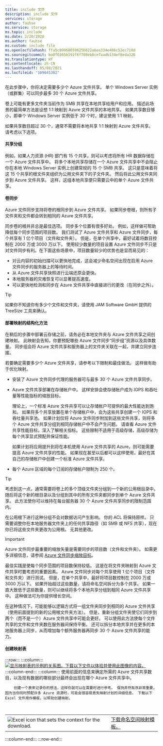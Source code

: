 ```yaml
---
title: include 文件
description: include 文件
services: storage
author: fauhse
ms.service: storage
ms.topic: include
ms.date: 2/20/2020
ms.author: fauhse
ms.custom: include file
ms.openlocfilehash: ffa5c899686596256622a6ea334e486c52ec710d
ms.sourcegitcommit: ba8f0365b192f6f708eb8ce7aadb134ef8eda326
ms.translationtype: HT
ms.contentlocale: zh-CN
ms.lasthandoff: 05/08/2021
ms.locfileid: "109645302"
---
```

在此步骤中，你将决定需要多少个 Azure 文件共享。 单个 Windows Server 实例（或群集）可以同步最多 30 个 Azure 文件共享。

卷上可能有更多文件夹当前作为 SMB 共享在本地共享给用户和应用。 描述此场景的最简单方法是设想 1:1 映射到 Azure 文件共享的本地共享。 如果共享数目够小，即单个 Windows Server 实例低于 30 个时，建议使用 1:1 映射。

如果共享数目超过 30 个，通常不需要将本地共享 1:1 映射到 Azure 文件共享。 请考虑以下选项。

#### <a name="share-grouping"></a>共享分组

例如，如果人力资源 (HR) 部门有 15 个共享，则可以考虑将所有 HR 数据存储在一个 Azure 文件共享中。 将多个本地共享存储在一个 Azure 文件共享中不会阻止你在本地 Windows Server 实例上创建常规的 15 个 SMB 共享。 这只是意味着将这 15 个共享的根文件夹组织为公用文件夹下的子文件夹。 然后将此公用文件夹同步到 Azure 文件共享。 这样，这组本地共享便只需要云中的单个 Azure 文件共享。

#### <a name="volume-sync"></a>卷同步

Azure 文件同步支持将卷的根同步到 Azure 文件共享。 如果同步卷根，则所有子文件夹和文件都会转到相同的 Azure 文件共享。

同步卷的根并非总是最佳选项。 同步多个位置有很多好处。 例如，这样做可帮助降低每个同步范围的项目数。 我们测试了 Azure 文件共享和 Azure 文件同步，每个共享有 1 亿个项目（文件和文件夹）。 但是，在单个共享中，最好试着将数目控制在 2000 万或 3000 万以下。 使用较少数量的项目设置 Azure 文件同步不只是对文件同步有利。在下面这些场景中，项目数量较少的优势也是显而易见的：

* 对云内容的初始扫描可以更快地完成，这会减少命名空间出现在启用 Azure 文件同步的服务器上的等待时间。
* 从 Azure 文件共享快照进行云端还原会更快。
* 本地服务器的灾难恢复可以显著提高速度。
* 可以更快地检测和同步在 Azure 文件共享中直接进行的更改（在同步之外）。

> [!TIP]
> 如果你不知道你有多少个文件和文件夹，请使用 JAM Software GmbH 提供的 TreeSize 工具来确认。

#### <a name="a-structured-approach-to-a-deployment-map"></a>部署映射的结构化方法

在稍后的步骤中部署云存储之前，请务必在本地文件夹与 Azure 文件共享之间创建映射。 此映射会告知，你要预配哪些 Azure 文件同步“同步组”资源以及具体数量。 同步组会将 Azure 文件共享和服务器上的文件夹关联在一起，并建立同步连接。

若要确定需要多少个 Azure 文件共享，请参考以下限制和最佳做法。 这样做有助于优化映射。

* 安装了 Azure 文件同步代理的服务器可与最多 30 个 Azure 文件共享同步。
* Azure 文件共享部署在存储帐户中。 这样安排会使存储帐户成为 IOPS 和吞吐量等性能指标的缩放目标。

  理论上，一个标准 Azure 文件共享可以让存储帐户可提供的最大性能达到饱和。 如果将多个共享放置在单个存储帐户中，会为这些共享创建一个 IOPS 和吞吐量共享池。 如果计划仅将 Azure 文件同步附加到这些文件共享，则将多个 Azure 文件共享分组到相同存储帐户中不会产生问题。 请查看 Azure 文件共享性能目标，深入了解相关指标。 这些限制不适用于高级存储，高级存储为每个共享显式预配并保证性能。

  如果计划将应用提升到将在本机使用 Azure 文件共享的 Azure，则可能需要提高 Azure 文件共享的性能。 如果现在甚至以后都可以这样使用，最好在其自己的存储帐户中创建一个标准 Azure 文件共享。
* 每个 Azure 区域的每个订阅的存储帐户限制为 250 个。

> [!TIP]
> 考虑到这一点，通常需要将卷上的多个顶级文件夹分组到一个新的公用根目录中。 随后将这个新的根目录以及分组到其中的所有文件夹都同步到单个 Azure 文件共享。 此方法使你可以维持在每台服务器 30 个 Azure 文件共享同步的限制范围内。
>
> 在公用根下进行这种分组不会对数据访问产生影响。 你的 ACL 将保持原样。 只需要调整你在本地服务器文件夹上的任何共享路径（如 SMB 或 NFS 共享），现在你已将这些文件夹更改为公用根。 无其他更改。

> [!IMPORTANT]
> Azure 文件同步最重要的缩放矢量是需要同步的项目数（文件和文件夹）。 如需更多详细信息，请参阅 [Azure 文件同步缩放目标](../articles/storage/files/storage-files-scale-targets.md#azure-file-sync-scale-targets)。

最佳实践是使每个同步范围的项目数保持较低。 这是在将文件夹映射到 Azure 文件共享时要考虑的重要因素。 Azure 文件同步对每个共享使用 1 亿个项目（文件和文件夹）进行测试。 但是，在单个共享中，最好将项目数控制在 2000 万或 3000 万以下。 如果开始超过这些数量，请将命名空间拆分为多个共享。 如果一直大致低于这些数量，则可以继续将多个本地共享分组到相同 Azure 文件共享中。 这种做法可为你提供增长空间。

在这种情况下，可能能够以逻辑方式将一组文件夹同步到相同的 Azure 文件共享（使用前面提到的新的公用根文件夹方法）。 但是，重新分组文件夹使它们同步到两个（而不是一个）Azure 文件共享中可能会更好。 可以使用此方法使每个文件共享的文件和文件夹数在服务器间保持平衡。 还可以拆分本地共享并在更多的本地服务器上同步，从而增加每个额外服务器再同步 30 个 Azure 文件共享的能力。

#### <a name="create-a-mapping-table"></a>创建映射表

:::row:::
    :::column:::
        [![显示映射表的示例的关系图。下载以下文件以体验并使用此图像的内容。](media/storage-files-migration-namespace-mapping/namespace-mapping.png)](media/storage-files-migration-namespace-mapping/namespace-mapping-expanded.png#lightbox)
    :::column-end:::
    :::column:::
        使用前面的信息来确定所需的 Azure 文件共享数目，以及现有数据的哪些部分最终会出现在哪个 Azure 文件共享中。
        
        创建一个表来记录你的想法，这样你就可以在需要时进行参考。 保持井然有序非常重要，因为当你同时预配许多 Azure 资源时，可能会很容易丢失映射计划的详细信息。 下载以下 Excel 文件用作模板，以帮助创建映射。

[//]: # (HTML 似乎是在同一行中使用工作映像分析和文本/超链接完成嵌套双列表添加的唯一方法。)

<br>
<table>
    <tr>
        <td>
            <img src="media/storage-files-migration-namespace-mapping/excel.png" alt="Excel icon that sets the context for the download.">
        </td>
        <td>
            <a href="https://download.microsoft.com/download/1/8/D/18DC8184-E7E2-45EF-823F-F8A36B9FF240/Azure File Sync - Namespace Mapping.xlsx">下载命名空间映射模板。</a>
        </td>
    </tr>
</table>
    :::column-end:::
:::row-end:::
